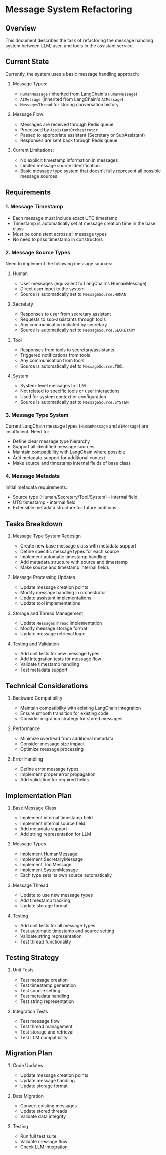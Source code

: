 # Message System Refactoring

## Overview
This document describes the task of refactoring the message handling system between LLM, user, and tools in the assistant service.

## Current State
Currently, the system uses a basic message handling approach:

1. Message Types:
   - `HumanMessage` (inherited from LangChain's `HumanMessage`)
   - `AIMessage` (inherited from LangChain's `AIMessage`)
   - `MessagesThread` for storing conversation history

2. Message Flow:
   - Messages are received through Redis queue
   - Processed by `AssistantOrchestrator`
   - Passed to appropriate assistant (Secretary or SubAssistant)
   - Responses are sent back through Redis queue

3. Current Limitations:
   - No explicit timestamp information in messages
   - Limited message source identification
   - Basic message type system that doesn't fully represent all possible message sources

## Requirements

### 1. Message Timestamp
- Each message must include exact UTC timestamp
- Timestamp is automatically set at message creation time in the base class
- Must be consistent across all message types
- No need to pass timestamp in constructors

### 2. Message Source Types
Need to implement the following message sources:

1. Human
   - User messages (equivalent to LangChain's HumanMessage)
   - Direct user input to the system
   - Source is automatically set to `MessageSource.HUMAN`

2. Secretary
   - Responses to user from secretary assistant
   - Requests to sub-assistants through tools
   - Any communication initiated by secretary
   - Source is automatically set to `MessageSource.SECRETARY`

3. Tool
   - Responses from tools to secretary/assistants
   - Triggered notifications from tools
   - Any communication from tools
   - Source is automatically set to `MessageSource.TOOL`

4. System
   - System-level messages to LLM
   - Not related to specific tools or user interactions
   - Used for system context or configuration
   - Source is automatically set to `MessageSource.SYSTEM`

### 3. Message Type System
Current LangChain message types (`HumanMessage` and `AIMessage`) are insufficient. Need to:
- Define clear message type hierarchy
- Support all identified message sources
- Maintain compatibility with LangChain where possible
- Add metadata support for additional context
- Make source and timestamp internal fields of base class

### 4. Message Metadata
Initial metadata requirements:
- Source type (Human/Secretary/Tool/System) - internal field
- UTC timestamp - internal field
- Extensible metadata structure for future additions

## Tasks Breakdown
1. Message Type System Redesign
   - Create new base message class with metadata support
   - Define specific message types for each source
   - Implement automatic timestamp handling
   - Add metadata structure with source and timestamp
   - Make source and timestamp internal fields

2. Message Processing Updates
   - Update message creation points
   - Modify message handling in orchestrator
   - Update assistant implementations
   - Update tool implementations

3. Storage and Thread Management
   - Update `MessagesThread` implementation
   - Modify message storage format
   - Update message retrieval logic

4. Testing and Validation
   - Add unit tests for new message types
   - Add integration tests for message flow
   - Validate timestamp handling
   - Test metadata support

## Technical Considerations
1. Backward Compatibility
   - Maintain compatibility with existing LangChain integration
   - Ensure smooth transition for existing code
   - Consider migration strategy for stored messages

2. Performance
   - Minimize overhead from additional metadata
   - Consider message size impact
   - Optimize message processing

3. Error Handling
   - Define error message types
   - Implement proper error propagation
   - Add validation for required fields

## Implementation Plan
1. Base Message Class
   - Implement internal timestamp field
   - Implement internal source field
   - Add metadata support
   - Add string representation for LLM

2. Message Types
   - Implement HumanMessage
   - Implement SecretaryMessage
   - Implement ToolMessage
   - Implement SystemMessage
   - Each type sets its own source automatically

3. Message Thread
   - Update to use new message types
   - Add timestamp tracking
   - Update storage format

4. Testing
   - Add unit tests for all message types
   - Test automatic timestamp and source setting
   - Validate string representation
   - Test thread functionality

## Testing Strategy
1. Unit Tests
   - Test message creation
   - Test timestamp generation
   - Test source setting
   - Test metadata handling
   - Test string representation

2. Integration Tests
   - Test message flow
   - Test thread management
   - Test storage and retrieval
   - Test LLM compatibility

## Migration Plan
1. Code Updates
   - Update message creation points
   - Update message handling
   - Update storage format

2. Data Migration
   - Convert existing messages
   - Update stored threads
   - Validate data integrity

3. Testing
   - Run full test suite
   - Validate message flow
   - Check LLM integration 